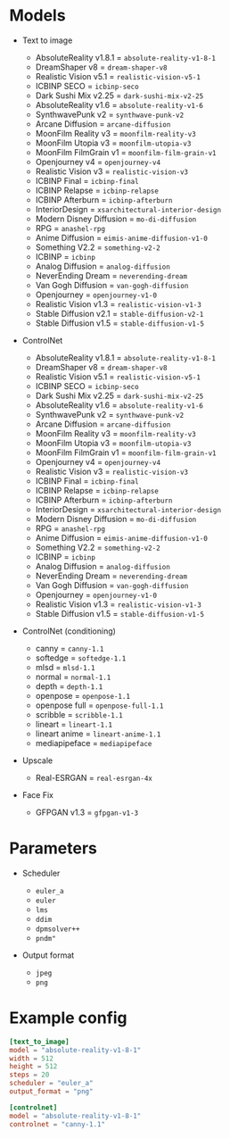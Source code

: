 # Models

-   Text to image

    -   AbsoluteReality v1.8.1  = `absolute-reality-v1-8-1`
    -   DreamShaper v8          = `dream-shaper-v8`
    -   Realistic Vision v5.1   = `realistic-vision-v5-1`
    -   ICBINP SECO             = `icbinp-seco`
    -   Dark Sushi Mix v2.25    = `dark-sushi-mix-v2-25`
    -   AbsoluteReality v1.6    = `absolute-reality-v1-6`
    -   SynthwavePunk v2        = `synthwave-punk-v2`
    -   Arcane Diffusion        = `arcane-diffusion`
    -   MoonFilm Reality v3     = `moonfilm-reality-v3`
    -   MoonFilm Utopia v3      = `moonfilm-utopia-v3`
    -   MoonFilm FilmGrain v1   = `moonfilm-film-grain-v1`
    -   Openjourney v4          = `openjourney-v4`
    -   Realistic Vision v3     = `realistic-vision-v3`
    -   ICBINP Final            = `icbinp-final`
    -   ICBINP Relapse          = `icbinp-relapse`
    -   ICBINP Afterburn        = `icbinp-afterburn`
    -   InteriorDesign          = `xsarchitectural-interior-design`
    -   Modern Disney Diffusion = `mo-di-diffusion`
    -   RPG                     = `anashel-rpg`
    -   Anime Diffusion         = `eimis-anime-diffusion-v1-0`
    -   Something V2.2          = `something-v2-2`
    -   ICBINP                  = `icbinp`
    -   Analog Diffusion        = `analog-diffusion`
    -   NeverEnding Dream       = `neverending-dream`
    -   Van Gogh Diffusion      = `van-gogh-diffusion`
    -   Openjourney             = `openjourney-v1-0`
    -   Realistic Vision v1.3   = `realistic-vision-v1-3`
    -   Stable Diffusion v2.1   = `stable-diffusion-v2-1`
    -   Stable Diffusion v1.5   = `stable-diffusion-v1-5`

-   ControlNet

    -   AbsoluteReality v1.8.1 = `absolute-reality-v1-8-1`
    -   DreamShaper v8 = `dream-shaper-v8`
    -   Realistic Vision v5.1 = `realistic-vision-v5-1`
    -   ICBINP SECO = `icbinp-seco`
    -   Dark Sushi Mix v2.25 = `dark-sushi-mix-v2-25`
    -   AbsoluteReality v1.6 = `absolute-reality-v1-6`
    -   SynthwavePunk v2 = `synthwave-punk-v2`
    -   Arcane Diffusion = `arcane-diffusion`
    -   MoonFilm Reality v3 = `moonfilm-reality-v3`
    -   MoonFilm Utopia v3 = `moonfilm-utopia-v3`
    -   MoonFilm FilmGrain v1 = `moonfilm-film-grain-v1`
    -   Openjourney v4 = `openjourney-v4`
    -   Realistic Vision v3 = `realistic-vision-v3`
    -   ICBINP Final = `icbinp-final`
    -   ICBINP Relapse = `icbinp-relapse`
    -   ICBINP Afterburn = `icbinp-afterburn`
    -   InteriorDesign = `xsarchitectural-interior-design`
    -   Modern Disney Diffusion = `mo-di-diffusion`
    -   RPG = `anashel-rpg`
    -   Anime Diffusion = `eimis-anime-diffusion-v1-0`
    -   Something V2.2 = `something-v2-2`
    -   ICBINP = `icbinp`
    -   Analog Diffusion = `analog-diffusion`
    -   NeverEnding Dream = `neverending-dream`
    -   Van Gogh Diffusion = `van-gogh-diffusion`
    -   Openjourney = `openjourney-v1-0`
    -   Realistic Vision v1.3 = `realistic-vision-v1-3`
    -   Stable Diffusion v1.5 = `stable-diffusion-v1-5`

-   ControlNet (conditioning)

    -   canny         = `canny-1.1`
    -   softedge      = `softedge-1.1`
    -   mlsd          = `mlsd-1.1`
    -   normal        = `normal-1.1`
    -   depth         = `depth-1.1`
    -   openpose      = `openpose-1.1`
    -   openpose full = `openpose-full-1.1`
    -   scribble      = `scribble-1.1`
    -   lineart       = `lineart-1.1`
    -   lineart anime = `lineart-anime-1.1`
    -   mediapipeface = `mediapipeface`

-   Upscale

    -   Real-ESRGAN = `real-esrgan-4x`

-   Face Fix
    -   GFPGAN v1.3 = `gfpgan-v1-3`

# Parameters

-   Scheduler

    -   `euler_a`
    -   `euler`
    -   `lms`
    -   `ddim`
    -   `dpmsolver++`
    -   `pndm"`

-   Output format
    -   `jpeg`
    -   `png`

# Example config

```toml
[text_to_image]
model = "absolute-reality-v1-8-1"
width = 512
height = 512
steps = 20
scheduler = "euler_a"
output_format = "png"

[controlnet]
model = "absolute-reality-v1-8-1"
controlnet = "canny-1.1"
```
